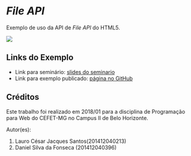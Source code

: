 # _File API_

Exemplo de uso da API de _File API_ do HTML5.

![](/screenshot.png)


## Links do Exemplo

- Link para seminário: [slides do seminario][slides]
- Link para exemplo publicado: [página no GitHub][vivo]


## Créditos

Este trabalho foi realizado em 2018/01 para a disciplina de Programação para Web do CEFET-MG no Campus II de Belo Horizonte.

Autor(es):

1. Lauro César Jacques Santos(201412040213)
2. Daniel Silva da Fonseca (201412040396)

[slides]: https://docs.google.com/presentation/d/1HTLPbH51Qvx8z51aVkfB4zosPdHgzBWdxIdeJdmlJbY/edit?usp=sharing
[vivo]: https://fegemo.github.io/cefet-web-weblot/apis/web-animations/